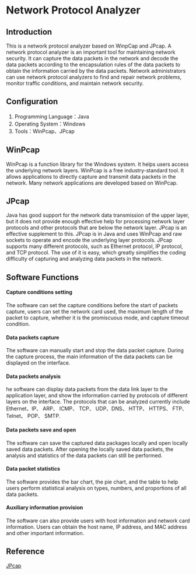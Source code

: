 # Network Protocol Analyzer

## Introduction
This is a network protocol analyzer based on WinpCap and JPcap. A network protocol analyzer is an important tool for maintaining network security. It can capture the data packets in the network and decode the data packets according to the encapsulation rules of the data packets to obtain the information carried by the data packets. Network administrators can use network protocol analyzers to find and repair network problems, monitor traffic conditions, and maintain network security. 

## Configuration
1. Programming Language：Java
2. Operating System：Windows
3. Tools：WinPcap、JPcap

## WinPcap
WinPcap is a function library for the Windows system. It helps users access the underlying network layers. WinPcap is a free industry-standard tool. It allows applications to directly capture and transmit data packets in the network. Many network applications are developed based on WinPcap.

## JPcap
Java has good support for the network data transmission of the upper layer, but it does not provide enough effective help for processing network layer protocols and other protocols that are below the network layer. JPcap is an effective supplement to this. JPcap is in Java and uses WinPcap and raw sockets to operate and encode the underlying layer protocols. JPcap supports many different protocols, such as Ethernet protocol, IP protocol, and TCP protocol. The use of it is easy, which greatly simplifies the coding difficulty of capturing and analyzing data packets in the network.

## Software Functions
#### Capture conditions setting
The software can set the capture conditions before the start of packets capture, users can set the network card used, the maximum length of the packet to capture, whether it is the promiscuous mode, and capture timeout condition.

#### Data packets capture
The software can manually start and stop the data packet capture. During the capture process, the main information of the data packets can be displayed on the interface.

#### Data packets analysis
he software can display data packets from the data link layer to the application layer, and show the information carried by protocols of different layers on the interface. The protocols that can be analyzed currently include Ethernet、IP、 ARP、 ICMP、 TCP、 UDP、DNS、 HTTP、 HTTPS、 FTP、 Telnet、 POP、 SMTP.

#### Data packets save and open
The software can save the captured data packages locally and open locally saved data packets. After opening the locally saved data packets, the analysis and statistics of the data packets can still be performed.

#### Data packet statistics
The software provides the bar chart, the pie chart, and the table to help users perform statistical analysis on types, numbers, and proportions of all data packets.

#### Auxiliary information provision
The software can also provide users with host information and network card information. Users can obtain  the host name, IP address, and MAC address and other important information.

## Reference
[JPcap](http://jpcap.sourceforge.net/javadoc/index.html)
